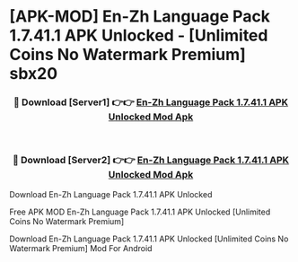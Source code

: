 # [APK-MOD] En-Zh Language Pack 1.7.41.1 APK Unlocked - [Unlimited Coins No Watermark Premium] sbx20



<div align="center">
<h3>🔴 Download [Server1] 👉👉 <a href="https://momento.my/?title=En-Zh_Language_Pack_1.7.41.1_APK_Unlocked">En-Zh Language Pack 1.7.41.1 APK Unlocked Mod Apk</a></h3><br>

<h3>🔴 Download [Server2] 👉👉 <a href="https://momento.my/?title=En-Zh_Language_Pack_1.7.41.1_APK_Unlocked">En-Zh Language Pack 1.7.41.1 APK Unlocked Mod Apk</a></h3>
</div>



Download En-Zh Language Pack 1.7.41.1 APK Unlocked 

Free APK MOD En-Zh Language Pack 1.7.41.1 APK Unlocked [Unlimited Coins No Watermark Premium]

Download En-Zh Language Pack 1.7.41.1 APK Unlocked [Unlimited Coins No Watermark Premium] Mod For Android
